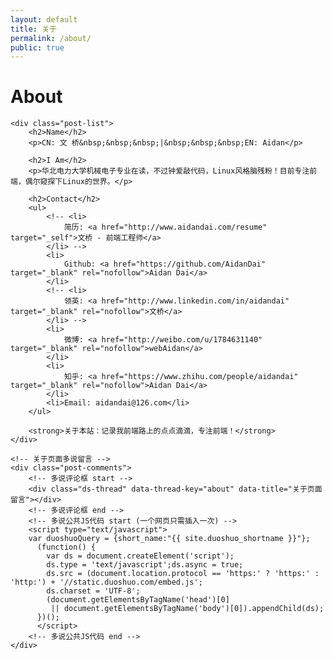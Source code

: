 ```yaml
---
layout: default
title: 关于
permalink: /about/
public: true
---
```


<div class="home">
  	<h1 class="page-heading">About</h1>

  	<div class="post-list">
  		<h2>Name</h2>
	  	<p>CN: 文 桥&nbsp;&nbsp;&nbsp;|&nbsp;&nbsp;&nbsp;EN: Aidan</p>

		<h2>I Am</h2>
		<p>华北电力大学机械电子专业在读，不过钟爱敲代码，Linux风格脑残粉！目前专注前端，偶尔窥探下Linux的世界。</p>

		<h2>Contact</h2>
		<ul>
			<!-- <li>
				简历: <a href="http://www.aidandai.com/resume" target="_self">文桥 - 前端工程师</a>
			</li> -->
			<li>
				Github: <a href="https://github.com/AidanDai" target="_blank" rel="nofollow">Aidan Dai</a>
			</li>
			<!-- <li>
				领英: <a href="http://www.linkedin.com/in/aidandai" target="_blank" rel="nofollow">文桥</a>
			</li> -->
			<li>
				微博: <a href="http://weibo.com/u/1784631140" target="_blank" rel="nofollow">webAidan</a>
			</li>
			<li>
				知乎: <a href="https://www.zhihu.com/people/aidandai" target="_blank" rel="nofollow">Aidan Dai</a>
			</li>
			<li>Email: aidandai@126.com</li>
		</ul>

		<strong>关于本站：记录我前端路上的点点滴滴，专注前端！</strong>
  	</div>
	
	<!-- 关于页面多说留言 -->
	<div class="post-comments">
	    <!-- 多说评论框 start -->
	    <div class="ds-thread" data-thread-key="about" data-title="关于页面留言"></div>
	    <!-- 多说评论框 end -->
	    <!-- 多说公共JS代码 start (一个网页只需插入一次) -->
	    <script type="text/javascript">
	    var duoshuoQuery = {short_name:"{{ site.duoshuo_shortname }}"};
	      (function() {
	      	var ds = document.createElement('script');
	      	ds.type = 'text/javascript';ds.async = true;
	      	ds.src = (document.location.protocol == 'https:' ? 'https:' : 'http:') + '//static.duoshuo.com/embed.js';
	      	ds.charset = 'UTF-8';
	      	(document.getElementsByTagName('head')[0] 
	      	 || document.getElementsByTagName('body')[0]).appendChild(ds);
	      })();
	      </script>
	    <!-- 多说公共JS代码 end -->
	</div>

</div>


